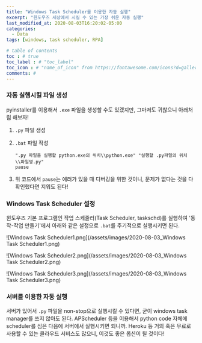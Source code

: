 ```yaml
---
title: "Windows Task Scheduler를 이용한 자동 실행"
excerpt: "윈도우즈 세상에서 시킬 수 있는 가장 쉬운 자동 실행"
last_modified_at: 2020-08-03T16:20:02-05:00
categories:
  - Data
tags: [windows, task scheduler, RPA]

# table of contents
toc : # true
toc_label : # "toc_label"
toc_icon : # "name_of_icon" from https://fontawesome.com/icons?d=gallery&s=solid&m=free
comments: # 
---
```




### 자동 실행시킬 파일 생성

pyinstaller를 이용해서 `.exe` 파일을 생성할 수도 있겠지만, 그마저도 귀찮으니 아래처럼 해보자!

1. `.py` 파일 생성

2. `.bat` 파일 작성

   ```
   ".py 파일을 실행할 python.exe의 위치\\python.exe" "실행할 .py파일의 위치\\파일명.py"
   pause
   ```

3. 위 코드에서 `pause`는 에러가 있을 때 디버깅을 위한 것이니, 문제가 없다는 것을 다 확인했다면 지워도 된다!



### Windows Task Scheduler 설정

윈도우즈 기본 프로그램인 작업 스케줄러(Task Scheduler, taskschd)를 실행하여 '동작-작업 만들기'에서 아래와 같은 설정으로 `.bat`를 주기적으로 실행시키면 된다.

![Windows Task Scheduler1.png](/assets/images/2020-08-03_Windows Task Scheduler1.png)

![Windows Task Scheduler2.png](/assets/images/2020-08-03_Windows Task Scheduler2.png)

![Windows Task Scheduler3.png](/assets/images/2020-08-03_Windows Task Scheduler3.png)



### 서버를 이용한 자동 실행

서버가 있어서 `.py` 파일을 non-stop으로 실행시킬 수 있다면, 굳이 windows task manager를 쓰지 않아도 된다. APScheduler 등을 이용해서 python code 자체에 scheduler를 심은 다음에 서버에서 실행시키면 되니까. Heroku 등 거의 혹은 무료로 사용할 수 있는 클라우드 서비스도 많으니, 이것도 좋은 옵션이 될 것이다!
